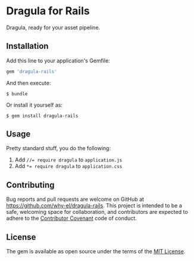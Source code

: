 # Dragula for Rails

Dragula, ready for your asset pipeline.

## Installation

Add this line to your application's Gemfile:

```ruby
gem 'dragula-rails'
```

And then execute:

    $ bundle

Or install it yourself as:

    $ gem install dragula-rails

## Usage

Pretty standard stuff, you do the following:

1. Add `//= require dragula` to `application.js`
2. Add `*= require dragula` to `application.css`

## Contributing

Bug reports and pull requests are welcome on GitHub at https://github.com/why-el/dragula-rails. This project is intended to be a safe, welcoming space for collaboration, and contributors are expected to adhere to the [Contributor Covenant](contributor-covenant.org) code of conduct.


## License

The gem is available as open source under the terms of the [MIT License](http://opensource.org/licenses/MIT).

